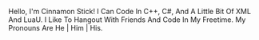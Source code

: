 Hello, I'm Cinnamon Stick!
I Can Code In C++, C#, And A Little Bit Of XML And LuaU.
I Like To Hangout With Friends And Code In My Freetime.
My Pronouns Are He | Him | His.
